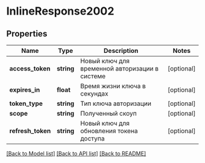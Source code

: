 # InlineResponse2002

## Properties
Name | Type | Description | Notes
------------ | ------------- | ------------- | -------------
**access_token** | **string** | Новый ключ для временной авторизации в системе | [optional] 
**expires_in** | **float** | Время жизни ключа в секундах | [optional] 
**token_type** | **string** | Тип ключа авторизации | [optional] 
**scope** | **string** | Полученный скоуп | [optional] 
**refresh_token** | **string** | Новый ключ для обновления токена доступа | [optional] 

[[Back to Model list]](../../README.md#documentation-for-models) [[Back to API list]](../../README.md#documentation-for-api-endpoints) [[Back to README]](../../README.md)

